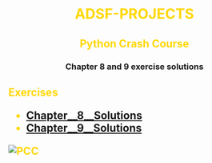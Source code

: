 <h1 style = "color: gold" align="Center">ADSF-PROJECTS </h1>
<h2 style = "color: gold" align="Center" >Python Crash Course</h2>
<h3 align="Center" >Chapter 8 and 9 exercise solutions</h3>

<h2 style = "color: gold">Exercises

*   [Chapter__8__Solutions](https://github.com/Mudacrixxz/ADSF-Projects-MMI/blob/main/Chap_(8)_Function)
* [Chapter__9__Solutions](https://github.com/Mudacrixxz/ADSF-Projects-MMI/blob/main/Chap_(9)_Class)

![PCC](https://learntocodetogether.com/wp-content/uploads/2019/11/download-8.jpeg)
